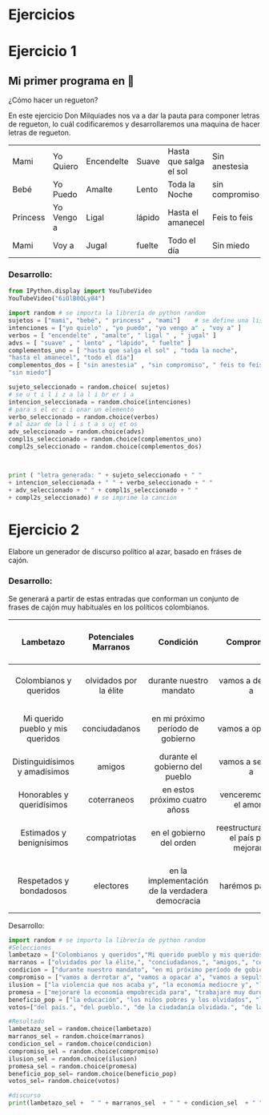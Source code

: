 # Ejercicios

# Ejercicio 1

## Mi primer programa en :snake:

¿Cómo hacer un regueton?

En este ejercicio Don Milquiades nos va a dar la pauta para componer letras de regueton, lo cuál codificaremos y desarrollaremos una maquina de hacer letras de regueton.

|||||||
|-|-|-|-|-|-|
|Mami|Yo Quiero|Encendelte|Suave|Hasta que salga el sol|Sin anestesia|
|Bebé|Yo Puedo|Amalte|Lento|Toda la Noche|sin compromiso|
|Princess|Yo Vengo a|Ligal|lápido|Hasta el amanecel|Feis to feis|
|Mami|Voy a|Jugal|fuelte|Todo el día|Sin miedo|

### Desarrollo:

```python
from IPython.display import YouTubeVideo
YouTubeVideo("6iOlB0QLy84")
```

```python
import random # se importa la librería de python random
sujetos = ["mami", "bebé", " princess" , "mami"]    # se define una lista  
intenciones = ["yo quielo" , "yo puedo", "yo vengo a" , "voy a" ]
verbos = [ "encendelte" , "amalte", " ligal " , " jugal" ] 
advs = [ "suave" , " lento" , "lápido", " fuelte" ]
complementos_uno = [ "hasta que salga el sol" , "toda la noche",  
"hasta el amanecel", "todo el día"]
complementos_dos = [ "sin anestesia" , "sin compromiso", " feis to feis" ,  
"sin miedo"]

sujeto_seleccionado = random.choice( sujetos)
# se u t i l i z a la l i br er í a 
intencion_seleccionada = random.choice(intenciones)
# para s el ec c i onar un elemento
verbo_seleccionado = random.choice(verbos)
# al azar de la l i s t a s uj et os
adv_seleccionado = random.choice(advs) 
compl1s_seleccionado = random.choice(complementos_uno)
compl2s_seleccionado = random.choice(complementos_dos)



print ( "letra generada: " + sujeto_seleccionado + " "
+ intencion_seleccionada + " " + verbo_seleccionado + " "
+ adv_seleccionado + " " + compl1s_seleccionado + " "
+ compl2s_seleccionado) # se imprime la canción
```
# Ejercicio 2

Elabore un generador de discurso político al azar, basado en fráses de cajón.

### Desarrollo:

Se generará a partir de estas entradas que conforman un conjunto de frases de cajón muy habituales en los políticos colombianos.

|Lambetazo|Potenciales Marranos|Condición|Compromiso|Ilusión|Promesa|Beneficio populista|Dependiendo de la cantidad de votos|
|:-:|:-:|:-:|:-:|:-:|:-:|:-:|:-:|
|Colombianos y queridos|olvidados por la élite|durante nuestro mandato|vamos a derrotar a|la violencia que nos acaba y|mejoraré la economía empobrecida para|la educación|del país.|
|Mi querido pueblo y mis queridos|conciudadanos|en mi próximo período de gobierno|vamos a opacar a|la economía mediocre y|trabajaré muy duro por|los niños pobres y los olvidados|del pueblo.|
|Distinguidísimos y amadísimos|amigos|durante el gobierno del pueblo|vamos a sepultar a|las élites que nos oprimen y|me esforzaré con mi alma y mi amor por|la paz|de la ciudadanía olvidada.|
|Honorables y queridísimos|coterraneos|en estos próximo cuatro añoss|venceremos con el amor a|las mafias corruptas y|me entregaré en cuerpo y alma por|el futuro|de la nación.|
|Estimados y benignísimos|compatriotas|en el gobierno del orden|reestructurarémos el país para mejorar a|la falta de democrácia y|uniré a todos los partidos y fuerzas politicas para trabajar por|la salud maltrecha|de todos y cada uno de ustedes.|
|Respetados y bondadosos|electores|en la implementación de la verdadera democracia|harémos pagar a|los delincuentes en la política y las calles y|lucharemos incansablemente y a cada instante de mi gobierno por|la economía|de mis queridos colombianos.|

Desarrollo:

```python
import random # se importa la librería de python random
#Selecciones
lambetazo = ["Colombianos y queridos","Mi querido pueblo y mis queridos", "Distinguidísimos y amadísimos", "Honorables y queridísimos", "Estimados y benignísimos", "Respetados y bondadosos"]    # se definen las listas
marranos = ["olvidados por la élite,", "conciudadanos,", "amigos,", "coterraneos,", "compatriotas,", "electores," ]
condicion = ["durante nuestro mandato", "en mi próximo período de gobierno", "durante el gobierno del pueblo","en estos próximo cuatro años","en el gobierno del orden", "en la implementación de la verdadera democracia"  ] 
compromiso = ["vamos a derrotar a", "vamos a opacar a", "vamos a sepultar a", "venceremos con el amor a", "reestructurarémos el país para mejorar a", "harémos pagar a"]
ilusion = ["la violencia que nos acaba y", "la economía mediocre y", "las élites que nos oprimen y", "las mafias corruptas y", "la falta de democrácia y", "los delincuentes en la política y las calles y" ]
promesa = ["mejoraré la economía empobrecida para", "trabajaré muy duro por", "me esforzaré con mi alma y mi amor por", "me entregaré en cuerpo y alma por", "uniré a todos los partidos y fuerzas politicas para trabajar por", "lucharemos incansablemente y a cada instante de mi gobierno por"]
beneficio_pop = ["la educación", "los niños pobres y los olvidados", "la paz", "el futuro", "la salud maltrecha","la economía"]
votos=["del país.", "del pueblo.", "de la ciudadanía olvidada.", "de la nación.","de todos y cada uno de ustedes.","de mis queridos colombianos."  ]

#Resultado
lambetazo_sel = random.choice(lambetazo)    
marranos_sel = random.choice(marranos) 
condicion_sel = random.choice(condicion)  
compromiso_sel = random.choice(compromiso) 
ilusion_sel = random.choice(ilusion) 
promesa_sel = random.choice(promesa) 
beneficio_pop_sel= random.choice(beneficio_pop) 
votos_sel= random.choice(votos) 

#discurso
print(lambetazo_sel +  " " + marranos_sel  + " " + condicion_sel  + " " +  compromiso_sel  + " " + ilusion_sel + " " +  promesa_sel + " " +  beneficio_pop_sel  + " " + votos_sel)
```